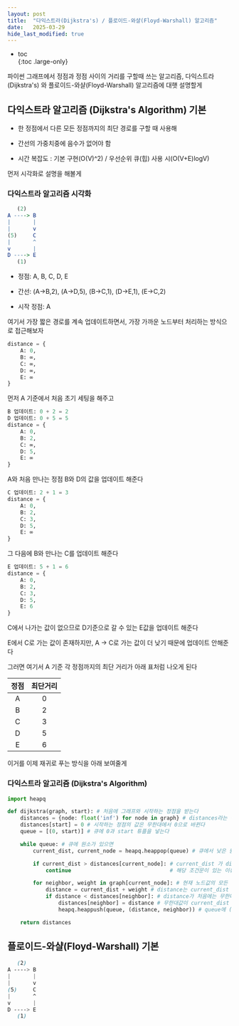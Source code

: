 ```yaml
---
layout: post
title:  "다익스트라(Dijkstra's) / 플로이드-와샬(Floyd-Warshall) 알고리즘"
date:   2025-03-29
hide_last_modified: true
---
```


* toc  
{:toc .large-only}

파이썬 그래프에서 정점과 정점 사이의 거리를 구할때 쓰는 알고리즘, 다익스트라(Dijkstra's) 와 플로이드-와샬(Floyd-Warshall) 알고리즘에 대햇 설명할게

## 다익스트라 알고리즘 (Dijkstra's Algorithm) 기본

- 한 정점에서 다른 모든 정점까지의 최단 경로를 구할 때 사용해

- 간선의 가중치중에 음수가 없어야 함

- 시간 복잡도 : 기본 구현(O(V)^2) / 우선순위 큐(힙) 사용 시(O(V+E)logV)

먼저 시각화로 설명을 해볼게

### 다익스트라 알고리즘 시각화

~~~mathematica
   (2)
A ----> B
|       |
|       v
(5)     C
|       ^
v       |
D ----> E
   (1)
~~~

- 정점: A, B, C, D, E

- 간선: (A→B,2), (A→D,5), (B→C,1), (D→E,1), (E→C,2)

- 시작 정점: A

여기서 가장 짧은 경로를 계속 업데이트하면서, 가장 가까운 노드부터 처리하는 방식으로 접근해보자

~~~python
distance = {
    A: 0,
    B: ∞,
    C: ∞,
    D: ∞,
    E: ∞
}
~~~
먼저 A 기준에서 처음 초기 세팅을 해주고

~~~python
B 업데이트: 0 + 2 = 2
D 업데이트: 0 + 5 = 5
distance = {
    A: 0,
    B: 2,
    C: ∞,
    D: 5,
    E: ∞
}
~~~
A와 처음 만나는 정점 B와 D의 값을 업데이트 해준다

~~~python
C 업데이트: 2 + 1 = 3
distance = {
    A: 0,
    B: 2,
    C: 3,
    D: 5,
    E: ∞
}
~~~
그 다음에 B와 만나는 C를 업데이트 해준다

~~~python
E 업데이트: 5 + 1 = 6
distance = {
    A: 0,
    B: 2,
    C: 3,
    D: 5,
    E: 6
}
~~~
C에서 나가는 값이 없으므로 D기준으로 갈 수 있는 E값을 업데이트 해준다

E에서 C로 가는 값이 존재하지만, A → C로 가는 값이 더 낮기 때문에 업데이트 안해준다

그러면 여기서 A 기준 각 정점까지의 최단 거리가 아래 표처럼 나오게 된다

| 정점 | 최단거리 |
|:---:|:---:|
| A | 0 |
| B | 2 |
| C | 3 |
| D | 5 |
| E | 6 |

이거를 이제 재귀로 푸는 방식을 아래 보여줄게

### 다익스트라 알고리즘 (Dijkstra's Algorithm)

~~~python
import heapq

def dijkstra(graph, start): # 처음에 그래프와 시작하는 정점을 받는다
    distances = {node: float('inf') for node in graph} # distances라는 딕셔너리를 만들고 각 노드들에 무한대 값을 넣는다
    distances[start] = 0 # 시작하는 정점의 값은 무한대에서 0으로 바뀐다
    queue = [(0, start)] # 큐에 0과 start 튜플을 넣는다

    while queue: # 큐에 원소가 있으면
        current_dist, current_node = heapq.heappop(queue) # 큐에서 낮은 원소 팝한것을 current_dist, current_node에 저장한다. 처음 current_dist는 0

        if current_dist > distances[current_node]: # current_dist 가 distances[start 노드] 라면, 처음에는 같음. while 아래 for문 진행X
            continue                               # 해당 조건문이 있는 이유는 current_dist가 이미 더 크다면 최솟값을 구할 이유X

        for neighbor, weight in graph[current_node]: # 현재 노드값의 모든 이웃과, 가중치중 하나씩
            distance = current_dist + weight # distance는 current_dist + 가중치로 저장
            if distance < distances[neighbor]: # distance가 처음에는 무한대보다 작게된다
                distances[neighbor] = distance # 무한대값이 current_dist + 가중치로 update
                heapq.heappush(queue, (distance, neighbor)) # queue에 (distance,이웃) 튜플 push

    return distances
~~~

## 플로이드-와샬(Floyd-Warshall) 기본

~~~scss
   (2)
A ----> B
|       |
|       v
(5)     C
|       ^
v       |
D ----> E
   (1)
~~~